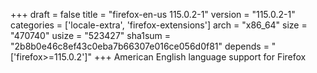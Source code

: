 +++
draft = false
title = "firefox-en-us 115.0.2-1"
version = "115.0.2-1"
categories = ['locale-extra', 'firefox-extensions']
arch = "x86_64"
size = "470740"
usize = "523427"
sha1sum = "2b8b0e46c8ef43c0eba7b66307e016ce056d0f81"
depends = "['firefox>=115.0.2']"
+++
American English language support for Firefox